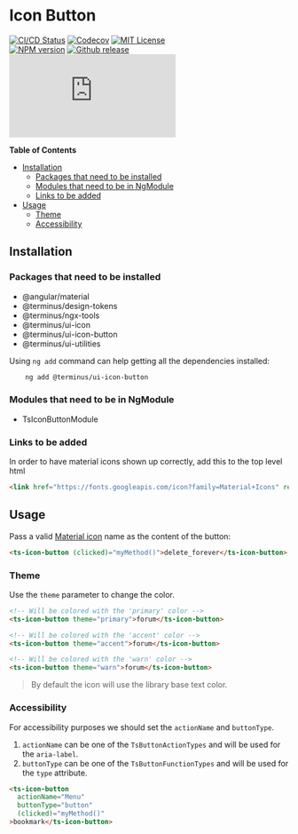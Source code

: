 <h1>Icon Button</h1>

[![CI/CD Status][github-action-badge]][github-action-link] [![Codecov][codecov-badge]][codecov-project] [![MIT License][license-image]][license-url]  
[![NPM version][npm-version-image]][npm-package] [![Github release][gh-release-badge]][gh-releases] [![Library size][file-size-badge]][raw-distribution-js]

<!-- START doctoc generated TOC please keep comment here to allow auto update -->
<!-- DON'T EDIT THIS SECTION, INSTEAD RE-RUN doctoc TO UPDATE -->
**Table of Contents**

- [Installation](#installation)
  - [Packages that need to be installed](#packages-that-need-to-be-installed)
  - [Modules that need to be in NgModule](#modules-that-need-to-be-in-ngmodule)
  - [Links to be added](#links-to-be-added)
- [Usage](#usage)
  - [Theme](#theme)
  - [Accessibility](#accessibility)

<!-- END doctoc generated TOC please keep comment here to allow auto update -->

## Installation

### Packages that need to be installed

  * @angular/material
  * @terminus/design-tokens
  * @terminus/ngx-tools
  * @terminus/ui-icon
  * @terminus/ui-icon-button
  * @terminus/ui-utilities
  
Using `ng add` command can help getting all the dependencies installed:

```bash
    ng add @terminus/ui-icon-button
```

### Modules that need to be in NgModule

  * TsIconButtonModule

### Links to be added

In order to have material icons shown up correctly, add this to the top level html

```html
<link href="https://fonts.googleapis.com/icon?family=Material+Icons" rel="stylesheet">
```

## Usage

Pass a valid [Material icon][material-icons] name as the content of the button:

```html
<ts-icon-button (clicked)="myMethod()">delete_forever</ts-icon-button>
```

### Theme

Use the `theme` parameter to change the color.

```html
<!-- Will be colored with the 'primary' color -->
<ts-icon-button theme="primary">forum</ts-icon-button>

<!-- Will be colored with the 'accent' color -->
<ts-icon-button theme="accent">forum</ts-icon-button>

<!-- Will be colored with the 'warn' color -->
<ts-icon-button theme="warn">forum</ts-icon-button>
```

> By default the icon will use the library base text color.


### Accessibility

For accessibility purposes we should set the `actionName` and `buttonType`.

1. `actionName` can be one of the `TsButtonActionTypes` and will be used for the `aria-label`.
1. `buttonType` can be one of the `TsButtonFunctionTypes` and will be used for the `type` attribute.

```html
<ts-icon-button
  actionName="Menu"
  buttonType="button"
  (clicked)="myMethod()"
>bookmark</ts-icon-button>
```


<!-- Links -->
[material-icons]:      https://material.io/icons/
[license-url]:         https://github.com/GetTerminus/terminus-oss/blob/release/LICENSE
[license-image]:       http://img.shields.io/badge/license-MIT-blue.svg
[codecov-project]:     https://codecov.io/gh/GetTerminus/terminus-oss
[codecov-badge]:       https://codecov.io/gh/GetTerminus/terminus-oss/branch/release/graph/badge.svg
[npm-version-image]:   http://img.shields.io/npm/v/@terminus/ui-icon-button.svg
[npm-package]:         https://www.npmjs.com/package/@terminus/ui-icon-button
[gh-release-badge]:    https://img.shields.io/github/release/GetTerminus/terminus-oss.svg
[gh-releases]:         https://github.com/GetTerminus/terminus-ui/releases/
[github-action-badge]: https://github.com/GetTerminus/terminus-oss/workflows/Release%20CI/badge.svg
[github-action-link]:  https://github.com/GetTerminus/terminus-oss/actions?query=workflow%3A%22CI+Release%22
[file-size-badge]:     http://img.badgesize.io/https://unpkg.com/@terminus/ui-icon-button/bundles/terminus-ui-icon-button.umd.min.js?compression=gzip
[raw-distribution-js]: https://unpkg.com/@terminus/ui-icon-button/bundles/terminus-ui-icon-button.umd.js
